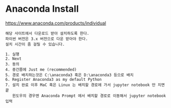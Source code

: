 # Anaconda Install

https://www.anaconda.com/products/individual  

```make
해당 사이트에서 다운로드 받아 설치하도록 한다.
파이썬 버전은 3.x 버전으로 다운 받아야 한다.
설치 시간이 좀 걸릴 수 있습니다.

1. 실행
2. Next
3. 동의
4. 중간쯤에 Just me (recommended)
5. 경로 배치하는것은 C:\anaconda3 혹은 D:\anaconda3 등으로 배치
6. Register Anaconda3 as my default Python
7. 설치 완료 이후 MaC 혹은 Linux 는 배치할 경로에 가서 jupyter notebook 만 치면 끝
   윈도우의 경우엔 Anaconda Prompt 에서 배치할 경로로 이동해서 jupyter notebook 입력
```
